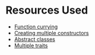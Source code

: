 # Resources Used

* [Function currying](http://www.codecommit.com/blog/scala/function-currying-in-scala)
* [Creating multiple constructors](http://alvinalexander.com/scala/how-to-create-multiple-class-constructors-in-scala-alternate-constructors)
* [Abstract classes](http://stackoverflow.com/questions/2371025/abstract-variables-in-java)
* [Multiple traits](http://stackoverflow.com/questions/1084572/mixing-multiple-traits-in-scala)
